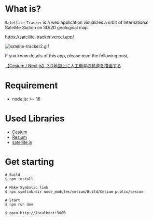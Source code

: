 # What is?
`Satellite Tracker` is a web application visualizes a orbit of International Satellite Station on 3D/2D geological map.

https://satellite-tracker.vercel.app/

<img src="https://camo.qiitausercontent.com/520c5e0d76ccef66dc11d02ab7912249ce88acfa/68747470733a2f2f71696974612d696d6167652d73746f72652e73332e61702d6e6f727468656173742d312e616d617a6f6e6177732e636f6d2f302f3231383530362f35316666336164302d663239622d383233362d356262362d6239373038663934343862352e676966" alt="satelite-tracker2.gif" data-canonical-src="https://qiita-image-store.s3.ap-northeast-1.amazonaws.com/0/218506/51ff3ad0-f29b-8236-5bb6-b9708f9448b5.gif">

If you know details of this app, please read the following post,

[【Cesium / Next.js】３D地図上に人工衛星の軌道を描画する](https://qiita.com/Ushinji/items/aab1a4380da1c8662ecc)

# Requirement

* node.js: >= 16

# Used Libraries

* [Cesium](https://github.com/CesiumGS/cesium)
* [Resium](https://github.com/reearth/resium)
* [satellite.js](https://github.com/shashwatak/satellite-js)

# Get starting

```
# Build
$ npm install

# Make Symbolic link
$ npx symlink-dir node_modules/cesium/Build/Cesium public/cesium

# Start
$ npm run dev

$ open http://localhost:3000
```

